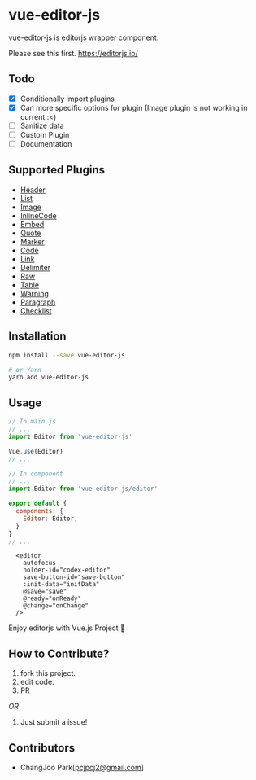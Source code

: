 # vue-editor-js

vue-editor-js is editorjs wrapper component.

Please see this first. https://editorjs.io/

## Todo

- [x] Conditionally import plugins
- [x] Can more specific options for plugin (Image plugin is not working in current :<)
- [ ] Sanitize data
- [ ] Custom Plugin
- [ ] Documentation

## Supported Plugins

- [Header](https://github.com/editor-js/header)
- [List](https://github.com/editor-js/list)
- [Image](https://github.com/editor-js/image)
- [InlineCode](https://github.com/editor-js/inline-code)
- [Embed](https://github.com/editor-js/embed)
- [Quote](https://github.com/editor-js/quote)
- [Marker](https://github.com/editor-js/marker)
- [Code](https://github.com/editor-js/code)
- [Link](https://github.com/editor-js/link)
- [Delimiter](https://github.com/editor-js/delimiter)
- [Raw](https://github.com/editor-js/raw)
- [Table](https://github.com/editor-js/table)
- [Warning](https://github.com/editor-js/warning)
- [Paragraph](https://github.com/editor-js/paragraph)
- [Checklist](https://github.com/editor-js/checklist)

## Installation

```bash
npm install --save vue-editor-js

# or Yarn
yarn add vue-editor-js
```

## Usage

```js
// In main.js
// ...
import Editor from 'vue-editor-js'

Vue.use(Editor)
// ...
```

```js
// In component
// ...
import Editor from 'vue-editor-js/editor'

export default {
  components: {
    Editor: Editor,
  }
}
// ...
```

```Vue
  <editor
    autofocus
    holder-id="codex-editor"
    save-button-id="save-button"
    :init-data="initData"
    @save="save"
    @ready="onReady"
    @change="onChange"
  />
```

Enjoy editorjs with Vue.js Project :tada:

## How to Contribute?

1. fork this project.
2. edit code.
3. PR

_OR_

1. Just submit a issue!

## Contributors

- ChangJoo Park[pcjpcj2@gmail.com]
